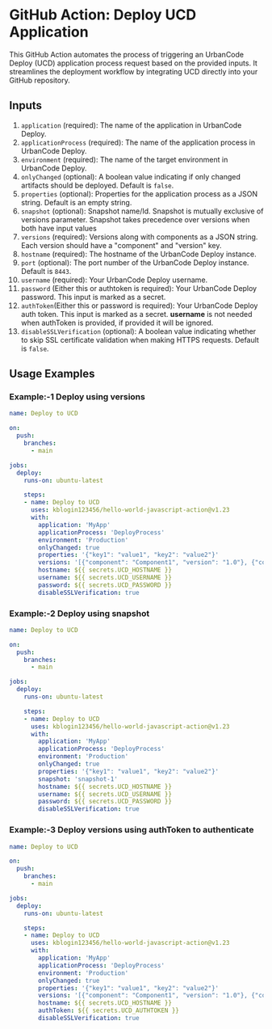 # GitHub Action: Deploy UCD Application

This GitHub Action automates the process of triggering an UrbanCode Deploy (UCD) application process request based on the provided inputs. It streamlines the deployment workflow by integrating UCD directly into your GitHub repository.

## Inputs

1. `application` (required): The name of the application in UrbanCode Deploy.
2. `applicationProcess` (required): The name of the application process in UrbanCode Deploy.
3. `environment` (required): The name of the target environment in UrbanCode Deploy.
4. `onlyChanged` (optional): A boolean value indicating if only changed artifacts should be deployed. Default is `false`.
5. `properties` (optional): Properties for the application process as a JSON string. Default is an empty string.
6. `snapshot` (optional): Snapshot name/Id. Snapshot is mutually exclusive of versions parameter. Snapshot takes precedence over versions when both have input values
7. `versions` (required): Versions along with components as a JSON string. Each version should have a "component" and "version" key.
8. `hostname` (required): The hostname of the UrbanCode Deploy instance.
9. `port` (optional): The port number of the UrbanCode Deploy instance. Default is `8443`.
10. `username` (required): Your UrbanCode Deploy username.
11. `password` (Either this or authtoken is required): Your UrbanCode Deploy password. This input is marked as a secret.
12. `authToken`(Either this or password is required): Your UrbanCode Deploy auth token. This input is marked as a secret.  **username** is not needed when authToken is provided, if provided it will be ignored.
13. `disableSSLVerification` (optional): A boolean value indicating whether to skip SSL certificate validation when making HTTPS requests. Default is `false`.

## Usage Examples 

### Example:-1 Deploy using versions

```yaml
name: Deploy to UCD

on:
  push:
    branches:
      - main

jobs:
  deploy:
    runs-on: ubuntu-latest

    steps:
    - name: Deploy to UCD
      uses: kblogin123456/hello-world-javascript-action@v1.23
      with:
        application: 'MyApp'
        applicationProcess: 'DeployProcess'
        environment: 'Production'
        onlyChanged: true
        properties: '{"key1": "value1", "key2": "value2"}'
        versions: '[{"component": "Component1", "version": "1.0"}, {"component": "Component2", "version": "2.0"}]'
        hostname: ${{ secrets.UCD_HOSTNAME }}
        username: ${{ secrets.UCD_USERNAME }}
        password: ${{ secrets.UCD_PASSWORD }}
        disableSSLVerification: true
```

### Example:-2 Deploy using snapshot

```yaml
name: Deploy to UCD

on:
  push:
    branches:
      - main

jobs:
  deploy:
    runs-on: ubuntu-latest

    steps:
    - name: Deploy to UCD
      uses: kblogin123456/hello-world-javascript-action@v1.23
      with:
        application: 'MyApp'
        applicationProcess: 'DeployProcess'
        environment: 'Production'
        onlyChanged: true
        properties: '{"key1": "value1", "key2": "value2"}'
        snapshot: 'snapshot-1'
        hostname: ${{ secrets.UCD_HOSTNAME }}
        username: ${{ secrets.UCD_USERNAME }}
        password: ${{ secrets.UCD_PASSWORD }}
        disableSSLVerification: true
```


### Example:-3 Deploy versions using authToken to authenticate

```yaml
name: Deploy to UCD

on:
  push:
    branches:
      - main

jobs:
  deploy:
    runs-on: ubuntu-latest

    steps:
    - name: Deploy to UCD
      uses: kblogin123456/hello-world-javascript-action@v1.23
      with:
        application: 'MyApp'
        applicationProcess: 'DeployProcess'
        environment: 'Production'
        onlyChanged: true
        properties: '{"key1": "value1", "key2": "value2"}'
        versions: '[{"component": "Component1", "version": "1.0"}, {"component": "Component2", "version": "2.0"}]'
        hostname: ${{ secrets.UCD_HOSTNAME }}
        authToken: ${{ secrets.UCD_AUTHTOKEN }}
        disableSSLVerification: true
```
